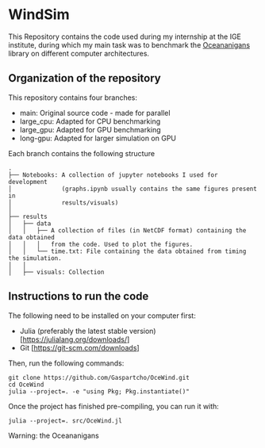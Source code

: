 
# WindSim

This Repository contains the code used during my internship at the IGE institute, during which my main task was to benchmark the [Oceananigans](https://github.com/CliMA/Oceananigans.jl) library on different computer architectures.


## Organization of the repository

This repository contains four branches:

-	main: Original source code - made for parallel 
-	large_cpu: Adapted for CPU benchmarking
-	large_gpu: Adapted for GPU benchmarking
-	long-gpu: Adapted for larger simulation on GPU


Each branch contains the following structure

```
.
├── Notebooks: A collection of jupyter notebooks I used for development
│              (graphs.ipynb usually contains the same figures present in
│              results/visuals)
│
├── results
│   ├── data
│   │   ├── A collection of files (in NetCDF format) containing the data obtained
│   │   │   from the code. Used to plot the figures.
│   │   └── time.txt: File containing the data obtained from timing the simulation.
│   │
│   ├── visuals: Collection 
```

## Instructions to run the code

The following need to be installed on your computer first:

-	Julia (preferably the latest stable version) [https://julialang.org/downloads/]
-	Git [https://git-scm.com/downloads]


Then, run the following commands: 

```
git clone https://github.com/Gaspartcho/OceWind.git
cd OceWind
julia --project=. -e "using Pkg; Pkg.instantiate()"
```

Once the project has finished pre-compiling, you can run it with:

`julia --project=. src/OceWind.jl`

Warning: the Oceananigans
